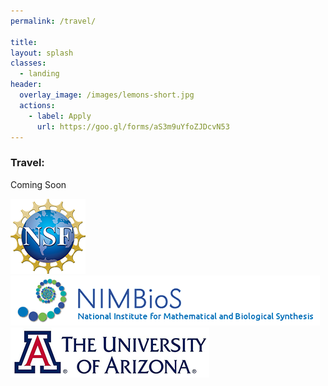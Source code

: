 ```yaml
---
permalink: /travel/

title:
layout: splash
classes:
  - landing
header:
  overlay_image: /images/lemons-short.jpg
  actions:
    - label: Apply
      url: https://goo.gl/forms/aS3m9uYfoZJDcvN53
---
```


### Travel:

Coming Soon

[![NSF](/images/nsf.png)](https://www.nsf.gov/awardsearch/showAward?AWD_ID=1839307&HistoricalAwards=false)
[![NIMBioS](/images/nimbios.png)](http://www.nimbios.org/)
[![U. of Arizona](/images/ua.png)](https://www.arizona.edu/)
